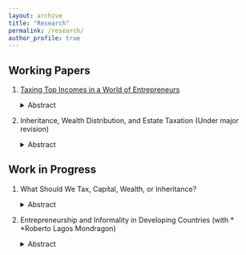 ```yaml
---
layout: archive
title: "Research"
permalink: /research/
author_profile: true
---
```



## Working Papers
1. [Taxing Top Incomes in a World of Entrepreneurs](../files/JMP.pdf)     
   <details><summary>Abstract</summary>   
   This paper shows that high top marginal income tax rates generate large aggregate output and productivity losses. These losses arise because taxes distort decisions of entrepreneurs, who constitute a large share of high income earners. I identify two novel distortions. The first one is the "productivity investment effect". Top income tax rates distort the productivity accumulation decisions not only of entrepreneurs who are already in the top income bracket but also of those who will become top earners in the future by building up their firms. This is because households are forward looking. Anticipating that they will be subject to the high top income tax rate in the future, these middle-income entrepreneurs find it less optimal to accumulate productivity for their firms now. As a result, they slow down their productivity accumulation process. The second force is the "incorporation timing effect". Successful entrepreneurs grow their firms and then sell their businesses to the corporate sector through incorporation. High top tax rates push these entrepreneurs to sell before their firms reach their full productivity potential. This force is driven by a feature of the tax code: the sale of a firm is treated as capital gains, which are taxed at a lower rate than ordinary income. Therefore, when the top income tax rate gets higher, entrepreneurs tend to use incorporation as a tax shelter and incorporate their firms earlier. Early incorporation timing means entrepreneurs do not have enough time to grow their firms to their full productivity potential. These prematurely incorporated businesses lower productivity in the corporate sector. Both effects imply that even though it targets only a small fraction of households, increasing the top marginal income tax rate generates large output costs by decreasing productivity. Since lower productivity erodes the tax base, in a calibrated model, the revenue-maximizing top income tax rate is 45%.
   </details>

2. Inheritance, Wealth Distribution, and Estate Taxation (Under major revision)  
   <details><summary>Abstract</summary>
   The estate tax has been considered by its supporters as a natural way to reduce wealth inequality because it targets the wealthy directly. However, this conclusion relies heavily on the underlying assumption that inheritance plays a crucial role in wealth accumulation for the rich. Using data from the Survey of Consumer Finances, this paper exhibits novel evidence about wealthy households and the inheritance they have received. Specifically: 1) less than 14% of the richest one percent's wealth is directly attributable to inheritances. 2) More than half of the top one percent by wealth do not receive any inheritances over their lifetime. Then, in a quantitative model that accounts for novel facts on inheritance received by the rich, this paper finds that even if the estate tax rate were raised to 100 percent, the top one percent wealth holding would drop by only 3.5 percentage points. Moreover, compared with taxing the incomes of the top one percent earners, taxing estates generates a large output loss for a given amount of wealth redistribution, suggesting that estate taxation may not be an effective tool for wealth redistribution.
   </details>
   
## Work in Progress
1. What Should We Tax, Capital, Wealth, or Inheritance?
   <details><summary>Abstract</summary>
   In recent decades, wealth inequality has become an increasingly prominent issue in many developed countries. The United States, in particular, has seen significant increases in wealth gaps, sparking fierce debates over how best to address the issue. One of the most contentious proposals has been the idea of redistributive policies, including calls to tax capital income, wealth, and inheritance. In this paper, we examine the impacts of capital income, wealth, and estate taxation within a quantitative framework. In contrast to existing studies, we also investigate joint reforms, in which the government can simultaneously modify the schedules for all three taxes.
   </details>

2. Entrepreneurship and Informality in Developing Countries 
   (with * *Roberto Lagos Mondragon)
   <details><summary>Abstract</summary>   
   The informal sector is a prominent feature of developing countries. Formal businesses are those registered with the government, while informal firms operate without tax authority registration but are legal in all other respects. These high informality levels have important consequences for development. Not surprisingly, the questions of how the informal sector affects the aggregate economy and how to induce informal firms to formalize have motivated a large literature as well as an intense policy debate. So far, the literature studies the informal sector by focusing on either workers or firms, leaving entrepreneurship in this context relatively unexplored. Understanding the entrepreneurial decisions between formal and informal businesses will draw new insights into evaluating government policies for effective formalization strategies, addressing issues such as resource misallocation, total factor productivity losses, and other aspects of economic development.<br/>

   Using the Brazilian National Household Sample Survey (PNAD) data, we present three main findings. First, surprisingly, over one-third of entrepreneurs in the top income decile of the entire Brazilian population operate businesses in the informal sector. Second, formal sector entrepreneurs are primarily concentrated in higher income groups, with 29.2% of them belonging to the top income decile and 61.5% to income deciles 8-10. Lastly, we observe that informal sector entrepreneurs in the top income group are more likely to switch to the formal sector, while formal sector entrepreneurs in the bottom income group are more likely to switch to the informal sector. These observations, particularly the first and third, are quite novel to the literature.<br/>
   
   We propose a general equilibrium, life-cycle, heterogeneous agent model to reconcile these empirical observations. The model incorporates occupation choice and learning, where households are endowed with working productivity and business quality. Each period, households decide between wage work and entrepreneurship, and if they choose entrepreneurship, they further decide between the formal and informal sectors. While working productivity is observable, true business quality is not. Instead, households update their beliefs about business quality through starting a business and production. For most entrepreneurs, it is optimal to conduct this learning process in the informal sector due to lower operation costs. High business quality entrepreneurs with better belief then choose to switch to the formal sector to gain access to financial markets and to expand their firm size without government detection concerns.<br/>
   
   We then calibrate this model to match empirical moments. The calibrated model serves as a laboratory for conducting policy experiments.
   </details>
